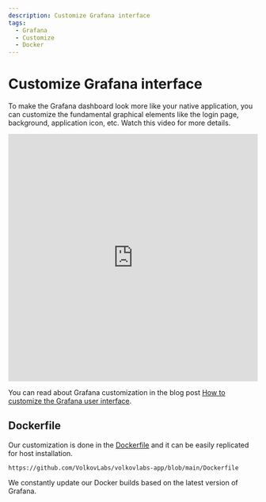 ```yaml
---
description: Customize Grafana interface
tags:
  - Grafana
  - Customize
  - Docker
---
```


# Customize Grafana interface

To make the Grafana dashboard look more like your native application, you can customize the fundamental graphical elements like the login page, background, application icon, etc. 
Watch this video for more details. 

<iframe width="100%" height="500" src="https://www.youtube.com/embed/3GRoa8TzIxY" title="How to customize Grafana interface | Change titles, icons, footer, default dashboard | Grafana 9" frameborder="0" allow="accelerometer; autoplay; clipboard-write; encrypted-media; gyroscope; picture-in-picture" allowfullscreen></iframe>

You can read about Grafana customization in the blog post [How to customize the Grafana user interface](/blog/how-to-customize-the-grafana-user-interface-8d70a42dc2b6).

## Dockerfile

Our customization is done in the [Dockerfile](https://github.com/VolkovLabs/volkovlabs-app/blob/main/Dockerfile) and it can be easily replicated for host installation.

```docker reference
https://github.com/VolkovLabs/volkovlabs-app/blob/main/Dockerfile
```

We constantly update our Docker builds based on the latest version of Grafana.
